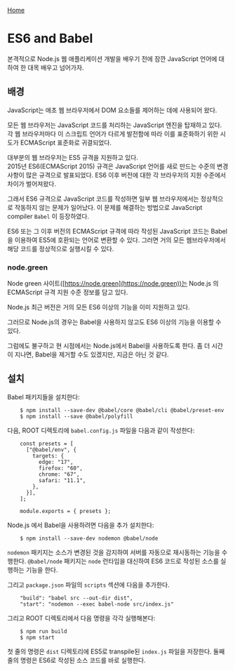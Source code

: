 [Home](../README.md)  

# ES6 and Babel

본격적으로 Node.js 웹 애플리케이션 개발을 배우기 전에 잠깐 JavaScript 언어에 대하여 한 대목 배우고 넘어가자.

## 배경

JavaScript는 애초 웹 브라우저에서 DOM 요소들를 제어하는 데에 사용되어 왔다. 

모든 웹 브라우저는 JavaScript 코드를 처리하는 JavaScript 엔진을 탑재하고 있다. 
각 웹 브라우저마다 이 스크립트 언어가 다르게 발전함에 따라 이를 표준화하기 위한 시도가 ECMAScript 표준화로 귀결되었다.

대부분의 웹 브라우저는 ES5 규격을 지원하고 있다.  
2015년 ES6(ECMAScript 2015) 규격은 JavaScript 언어를 새로 만드는 수준의 변경사항이 많은 규격으로 발표되었다.
ES6 이후 버전에 대한 각 브라우저의 지원 수준에서 차이가 벌어져왔다.

그래서 ES6 규격으로 JavaScript 코드를 작성하면 일부 웹 브라우저에서는 정상적으로 작동하지 않는 문제가 일어났다.
이 문제를 해결하는 방법으로 JavaScript compiler `Babel` 이 등장하였다.  

ES6 또는 그 이후 버전의 ECMAScript 규격에 따라 작성된 JavaScript 코드는 Babel을 이용하여 ES5에 호환되는 언어로 변환할 수 있다.
그러면 거의 모든 웹브라우저에서 해당 코드를 정상적으로 실행시킬 수 있다.

### node.green

Node green 사이트([https://node.green](https://node.green))는 Node.js 의 ECMAScript 규격 지원 수준 정보를 담고 있다.

Node.js 최근 버전은 거의 모든 ES6 이상의 기능을 이미 지원하고 있다.

그러므로 Node.js의 경우는 Babel을 사용하지 않고도 ES6 이상의 기능을 이용할 수 있다.

그럼에도 불구하고 현 시점에서는 Node.js에서 Babel을 사용하도록 한다.
좀 더 시간이 지나면, Babel을 제거할 수도 있겠지만, 지금은 아닌 것 같다.

## 설치

Babel 패키지들을 설치한다:

```
    $ npm install --save-dev @babel/core @babel/cli @babel/preset-env
    $ npm install --save @babel/polyfill
```

다음, ROOT 디렉토리에 `babel.config.js` 파일을 다음과 같이 작성한다:

```
    const presets = [
      ["@babel/env", {
        targets: {
          edge: "17",
          firefox: "60",
          chrome: "67",
          safari: "11.1",
        },
      }],
    ];

    module.exports = { presets };
```

Node.js 에서 Babel을 사용하려면 다음을 추가 설치한다:

```
    $ npm install --save-dev nodemon @babel/node
```

`nodemon` 패키지는 소스가 변경된 것을 감지하여 서버를 자동으로 재시동하는 기능을 수행한다.
`@babel/node` 패키지는 `node` 런타임을 대신하여 ES6 코드로 작성된 소스를 실행하는 기능을 한다.

그리고 `package.json` 파일의 `scripts` 섹션에 다음을 추가한다.  

```
    "build": "babel src --out-dir dist",
    "start": "nodemon --exec babel-node src/index.js"
```
그리고 ROOT 디렉토리에서 다음 명령을 각각 실행해본다:

```
    $ npm run build
    $ npm start
```

첫 줄의 명령은 `dist` 디렉토리에 ES5로 transpile된 `index.js` 파일을 저장한다.
둘째 줄의 명령은 ES6로 작성된 소스 코드를 바로 실행한다.
